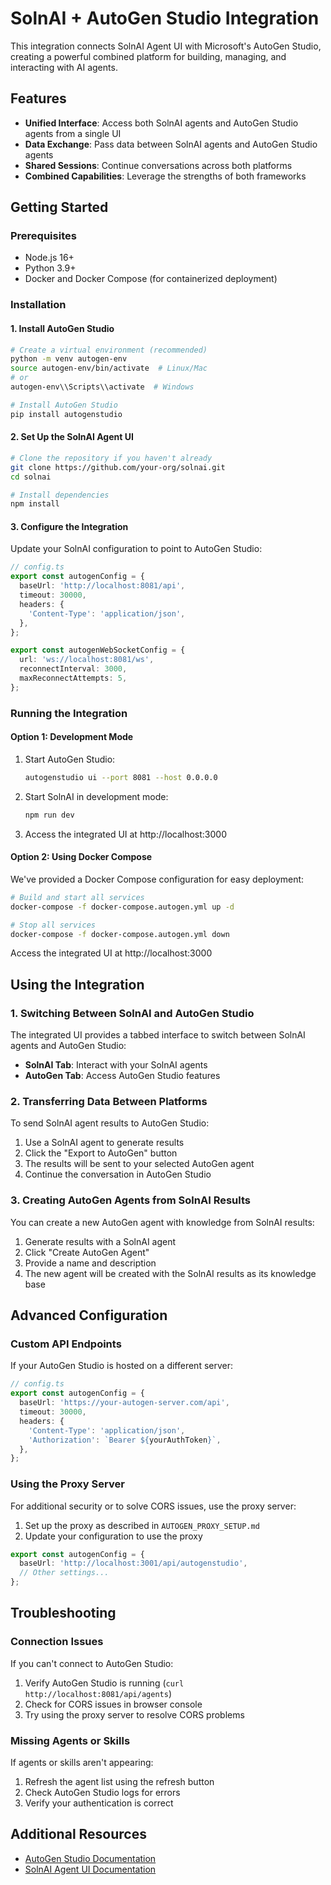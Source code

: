 # SolnAI + AutoGen Studio Integration

This integration connects SolnAI Agent UI with Microsoft's AutoGen Studio, creating a powerful combined platform for building, managing, and interacting with AI agents.

## Features

- **Unified Interface**: Access both SolnAI agents and AutoGen Studio agents from a single UI
- **Data Exchange**: Pass data between SolnAI agents and AutoGen Studio agents
- **Shared Sessions**: Continue conversations across both platforms
- **Combined Capabilities**: Leverage the strengths of both frameworks

## Getting Started

### Prerequisites

- Node.js 16+ 
- Python 3.9+
- Docker and Docker Compose (for containerized deployment)

### Installation

#### 1. Install AutoGen Studio

```bash
# Create a virtual environment (recommended)
python -m venv autogen-env
source autogen-env/bin/activate  # Linux/Mac
# or
autogen-env\\Scripts\\activate  # Windows

# Install AutoGen Studio
pip install autogenstudio
```

#### 2. Set Up the SolnAI Agent UI

```bash
# Clone the repository if you haven't already
git clone https://github.com/your-org/solnai.git
cd solnai

# Install dependencies
npm install
```

#### 3. Configure the Integration

Update your SolnAI configuration to point to AutoGen Studio:

```typescript
// config.ts
export const autogenConfig = {
  baseUrl: 'http://localhost:8081/api',
  timeout: 30000,
  headers: {
    'Content-Type': 'application/json',
  },
};

export const autogenWebSocketConfig = {
  url: 'ws://localhost:8081/ws',
  reconnectInterval: 3000,
  maxReconnectAttempts: 5,
};
```

### Running the Integration

#### Option 1: Development Mode

1. Start AutoGen Studio:
   ```bash
   autogenstudio ui --port 8081 --host 0.0.0.0
   ```

2. Start SolnAI in development mode:
   ```bash
   npm run dev
   ```

3. Access the integrated UI at http://localhost:3000

#### Option 2: Using Docker Compose

We've provided a Docker Compose configuration for easy deployment:

```bash
# Build and start all services
docker-compose -f docker-compose.autogen.yml up -d

# Stop all services
docker-compose -f docker-compose.autogen.yml down
```

Access the integrated UI at http://localhost:3000

## Using the Integration

### 1. Switching Between SolnAI and AutoGen Studio

The integrated UI provides a tabbed interface to switch between SolnAI agents and AutoGen Studio:

- **SolnAI Tab**: Interact with your SolnAI agents
- **AutoGen Tab**: Access AutoGen Studio features

### 2. Transferring Data Between Platforms

To send SolnAI agent results to AutoGen Studio:

1. Use a SolnAI agent to generate results
2. Click the "Export to AutoGen" button
3. The results will be sent to your selected AutoGen agent
4. Continue the conversation in AutoGen Studio

### 3. Creating AutoGen Agents from SolnAI Results

You can create a new AutoGen agent with knowledge from SolnAI results:

1. Generate results with a SolnAI agent
2. Click "Create AutoGen Agent"
3. Provide a name and description
4. The new agent will be created with the SolnAI results as its knowledge base

## Advanced Configuration

### Custom API Endpoints

If your AutoGen Studio is hosted on a different server:

```typescript
// config.ts
export const autogenConfig = {
  baseUrl: 'https://your-autogen-server.com/api',
  timeout: 30000,
  headers: {
    'Content-Type': 'application/json',
    'Authorization': `Bearer ${yourAuthToken}`,
  },
};
```

### Using the Proxy Server

For additional security or to solve CORS issues, use the proxy server:

1. Set up the proxy as described in `AUTOGEN_PROXY_SETUP.md`
2. Update your configuration to use the proxy

```typescript
export const autogenConfig = {
  baseUrl: 'http://localhost:3001/api/autogenstudio',
  // Other settings...
};
```

## Troubleshooting

### Connection Issues

If you can't connect to AutoGen Studio:

1. Verify AutoGen Studio is running (`curl http://localhost:8081/api/agents`)
2. Check for CORS issues in browser console
3. Try using the proxy server to resolve CORS problems

### Missing Agents or Skills

If agents or skills aren't appearing:

1. Refresh the agent list using the refresh button
2. Check AutoGen Studio logs for errors
3. Verify your authentication is correct

## Additional Resources

- [AutoGen Studio Documentation](https://microsoft.github.io/autogen/docs/studio/)
- [SolnAI Agent UI Documentation](https://docs.solnai.com/agent-ui)